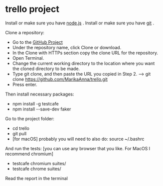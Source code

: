 # trello project
Install or make sure you have [node.js](https://nodejs.org/en/) .
Install or make sure you have [git](https://git-scm.com/downloads) .

Clone a repository:
* Go to the [GitHub Project](https://github.com/MarikaAnna/trello)
* Under the repository name, click Clone or download.
* In the Clone with HTTPs section copy the clone URL for the repository.
* Open Terminal.
* Change the current working directory to the location where you want the cloned directory to be made.
* Type git clone, and then paste the URL you copied in Step 2. --> git clone https://github.com/MarikaAnna/trello.git
* Press enter.

Then install necessary packages:
* npm install -g testcafe
* npm install --save-dev faker

Go to the project folder:
* cd trello
* git pull
* [for macOS] probably you will need to also do: source ~/.bashrc

And run the tests:
[you can use any browser that you like. For MacOS I recommend chromium]
* testcafe chromium suites/ 
* testcafe chrome suites/

Read the report in the terminal
